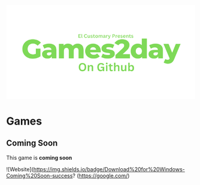 ![alt text](https://raw.githubusercontent.com/Ishaanlikescandy/Games2day/main/Games2day.png)
# Games
## Coming Soon
This game is **coming soon**

![Website](https://img.shields.io/badge/Download%20for%20Windows-Coming%20Soon-success? (https://google.com/)
